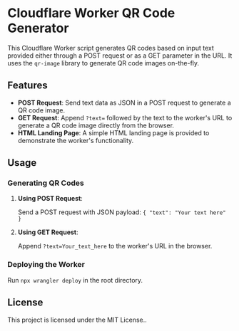 # Cloudflare Worker QR Code Generator

This Cloudflare Worker script generates QR codes based on input text provided either through a POST request or as a GET parameter in the URL. It uses the `qr-image` library to generate QR code images on-the-fly.

## Features

- **POST Request**: Send text data as JSON in a POST request to generate a QR code image.
- **GET Request**: Append `?text=` followed by the text to the worker's URL to generate a QR code image directly from the browser.
- **HTML Landing Page**: A simple HTML landing page is provided to demonstrate the worker's functionality.

## Usage

### Generating QR Codes

1. **Using POST Request**:

   Send a POST request with JSON payload: `{ "text": "Your text here" }`

2. **Using GET Request**:

   Append `?text=Your_text_here` to the worker's URL in the browser.

### Deploying the Worker

Run `npx wrangler deploy` in the root directory.

## License

This project is licensed under the MIT License..
